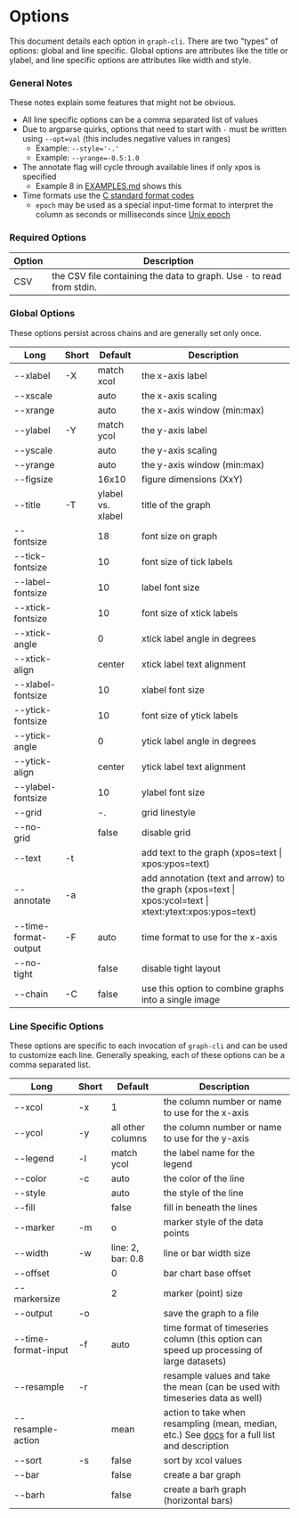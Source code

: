 # Options
This document details each option in `graph-cli`. There are two "types"
of options: global and line specific. Global options are attributes like the
title or ylabel, and line specific options are attributes like width and style.

### General Notes
These notes explain some features that might not be obvious.

- All line specific options can be a comma separated list of values
- Due to argparse quirks, options that need to start with `-` must be written using `--opt=val` (this includes negative values in ranges)
  - Example: `--style='-.'`
  - Example: `--yrange=-0.5:1.0`
- The annotate flag will cycle through available lines if only xpos is specified
  - Example 8 in [EXAMPLES.md](EXAMPLES.md) shows this
- Time formats use the [C standard format codes](https://docs.python.org/3/library/datetime.html#strftime-and-strptime-behavior)
  - `epoch` may be used as a special input-time format to interpret the column as seconds or milliseconds since [Unix epoch](https://en.wikipedia.org/wiki/Unix_time)

### Required Options

| Option | Description |
| ------ | ----------- |
| CSV    | the CSV file containing the data to graph. Use `-` to read from stdin. |

### Global Options
These options persist across chains and are generally set only once.

| Long | Short | Default | Description |
| ----------- | ------------ | ------- | ----------- |
| --xlabel | -X | match xcol | the x-axis label |
| --xscale |    | auto | the x-axis scaling |
| --xrange |    | auto | the x-axis window (min:max) |
| --ylabel | -Y | match ycol | the y-axis label |
| --yscale |    | auto | the y-axis scaling |
| --yrange |    | auto | the y-axis window (min:max) |
| --figsize | | 16x10 | figure dimensions (XxY) |
| --title  | -T | ylabel vs. xlabel | title of the graph |
| --fontsize |  | 18 | font size on graph |
| --tick-fontsize | | 10 | font size of tick labels |
| --label-fontsize | | 10 | label font size |
| --xtick-fontsize | | 10 | font size of xtick labels |
| --xtick-angle | | 0 | xtick label angle in degrees |
| --xtick-align | | center | xtick label text alignment |
| --xlabel-fontsize | | 10 | xlabel font size |
| --ytick-fontsize | | 10 | font size of ytick labels |
| --ytick-angle | | 0 | ytick label angle in degrees |
| --ytick-align | | center | ytick label text alignment |
| --ylabel-fontsize | | 10 | ylabel font size |
| --grid | | -. | grid linestyle |
| --no-grid | | false | disable grid |
| --text | -t | | add text to the graph (xpos=text \| xpos:ypos=text) |
| --annotate | -a | | add annotation (text and arrow) to the graph (xpos=text \| xpos:ycol=text \| xtext:ytext:xpos:ypos=text) |
| --time-format-output | -F | auto | time format to use for the x-axis |
| --no-tight | | false | disable tight layout |
| --chain | -C | false | use this option to combine graphs into a single image |

### Line Specific Options
These options are specific to each invocation of `graph-cli` and can be
used to customize each line. Generally speaking, each of these options
can be a comma separated list.

| Long | Short | Default | Description |
| ----------- | ------------ | ------- | ----------- |
| --xcol | -x | 1 | the column number or name to use for the x-axis |
| --ycol | -y | all other columns | the column number or name to use for the y-axis |
| --legend | -l | match ycol | the label name for the legend |
| --color | -c | auto | the color of the line |
| --style |  | auto | the style of the line |
| --fill |  | false | fill in beneath the lines |
| --marker | -m | o | marker style of the data points |
| --width | -w | line: 2, bar: 0.8 | line or bar width size |
| --offset | | 0 | bar chart base offset |
| --markersize | | 2 | marker (point) size |
| --output | -o | | save the graph to a file |
| --time-format-input | -f | auto | time format of timeseries column (this option can speed up processing of large datasets) |
| --resample | -r | | resample values and take the mean (can be used with timeseries data as well) |
| --resample-action | | mean | action to take when resampling (mean, median, etc.) See [docs](https://pandas.pydata.org/pandas-docs/stable/reference/resampling.html#computations-descriptive-stats) for a full list and description |
| --sort | -s | false | sort by xcol values |
| --bar | | false | create a bar graph |
| --barh | | false | create a barh graph (horizontal bars) |

